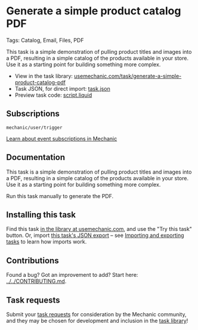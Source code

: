 # Generate a simple product catalog PDF

Tags: Catalog, Email, Files, PDF

This task is a simple demonstration of pulling product titles and images into a PDF, resulting in a simple catalog of the products available in your store. Use it as a starting point for building something more complex.

* View in the task library: [usemechanic.com/task/generate-a-simple-product-catalog-pdf](https://usemechanic.com/task/generate-a-simple-product-catalog-pdf)
* Task JSON, for direct import: [task.json](../../tasks/generate-a-simple-product-catalog-pdf.json)
* Preview task code: [script.liquid](./script.liquid)

## Subscriptions

```liquid
mechanic/user/trigger
```

[Learn about event subscriptions in Mechanic](https://docs.usemechanic.com/article/408-subscriptions)

## Documentation

This task is a simple demonstration of pulling product titles and images into a PDF, resulting in a simple catalog of the products available in your store. Use it as a starting point for building something more complex.

Run this task manually to generate the PDF.

## Installing this task

Find this task [in the library at usemechanic.com](https://usemechanic.com/task/generate-a-simple-product-catalog-pdf), and use the "Try this task" button. Or, import [this task's JSON export](../../tasks/generate-a-simple-product-catalog-pdf.json) – see [Importing and exporting tasks](https://docs.usemechanic.com/article/505-importing-and-exporting-tasks) to learn how imports work.

## Contributions

Found a bug? Got an improvement to add? Start here: [../../CONTRIBUTING.md](../../CONTRIBUTING.md).

## Task requests

Submit your [task requests](https://mechanic.canny.io/task-requests) for consideration by the Mechanic community, and they may be chosen for development and inclusion in the [task library](https://tasks.mechanic.dev/)!
